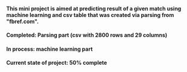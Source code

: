 #### This mini project is aimed at predicting result of a given match using machine learning and csv table that was created via parsing from "fbref.com". 
#### Completed: Parsing part (csv with 2800 rows and 29 columns)
#### In process: machine learning part
#### Current state of project: 50% complete
